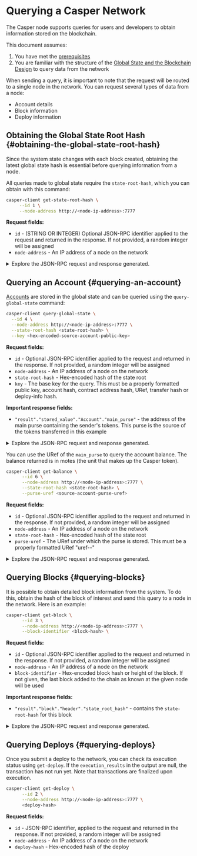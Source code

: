 # Querying a Casper Network

The Casper node supports queries for users and developers to obtain information stored on the blockchain.

This document assumes:

1.  You have met the [prerequisites](../../../developers/prerequisites.md)
2.  You are familiar with the structure of the [Global State and the Blockchain Design](../../../concepts/design/index.md) to query data from the network

When sending a query, it is important to note that the request will be routed to a single node in the network. You can request several types of data from a node:

-   Account details
-   Block information
-   Deploy information

## Obtaining the Global State Root Hash {#obtaining-the-global-state-root-hash}

Since the system state changes with each block created, obtaining the latest global state hash is essential before querying information from a node.

All queries made to global state require the `state-root-hash`, which you can obtain with this command:

```bash
casper-client get-state-root-hash \
     --id 1 \
     --node-address http://<node-ip-address>:7777
```

**Request fields:**

-   `id` - (STRING OR INTEGER) Optional JSON-RPC identifier applied to the request and returned in the response. If not provided, a random integer will be assigned
-   `node-address` - An IP address of a node on the network

<details>
<summary>Explore the JSON-RPC request and response generated.</summary>

**JSON-RPC Request**:

```json
{
    "jsonrpc": "2.0",
    "method": "chain_get_state_root_hash",
    "params": null,
    "id": 1
}
```

**JSON-RPC Response**:

```json
{
    "jsonrpc": "2.0",
    "result": {
        "api_version": "1.0.0",
        "state_root_hash": "f97d8d36630a8f4acdb323223596f6fa01ee3b0d49ad70d84d715c156c5dbec6"
    },
    "id": 1
}
```

</details>

## Querying an Account {#querying-an-account}

[Accounts](../../../concepts/design/casper-design.md#accounts-head) are stored in the global state and can be queried using the `query-global-state` command:

```bash
casper-client query-global-state \
  --id 4 \
  --node-address http://<node-ip-address>:7777 \
  --state-root-hash <state-root-hash> \
  --key <hex-encoded-source-account-public-key>
```

**Request fields:**

-   `id` - Optional JSON-RPC identifier applied to the request and returned in the response. If not provided, a random integer will be assigned
-   `node-address` - An IP address of a node on the network
-   `state-root-hash` - Hex-encoded hash of the state root
-   `key` - The base key for the query. This must be a properly formatted public key, account hash, contract address hash, URef, transfer hash or deploy-info hash.

**Important response fields:**

-   `"result"."stored_value"."Account"."main_purse"` - the address of the main purse containing the sender's tokens. This purse is the source of the tokens transferred in this example

<details>
<summary>Explore the JSON-RPC request and response generated.</summary>

**JSON-RPC Request**:

```json
{
    "id": 4,
    "jsonrpc": "2.0",
    "method": "state_get_item",
    "params": {
        "key": "account-hash-b0049301811f23aab30260da66927f96bfae7b99a66eb2727da23bf1427a38f5",
        "path": [],
        "state_root_hash": "cfdbf775b6671de3787cfb1f62f0c5319605a7c1711d6ece4660b37e57e81aa3"
    }
}
```

**JSON-RPC Response**:

```json
{
    "id": 4,
    "jsonrpc": "2.0",
    "result": {
        "api_version": "1.0.0",
        "merkle_proof": "2228 chars",
        "stored_value": {
            "Account": {
                "account_hash": "account-hash-b0049301811f23aab30260da66927f96bfae7b99a66eb2727da23bf1427a38f5",
                "action_thresholds": {
                    "deployment": 1,
                    "key_management": 1
                },
                "associated_keys": [
                    {
                        "account_hash": "account-hash-b0049301811f23aab30260da66927f96bfae7b99a66eb2727da23bf1427a38f5",
                        "weight": 1
                    }
                ],
                "main_purse": "uref-9e90f4bbd8f581816e305eb7ea2250ca84c96e43e8735e6aca133e7563c6f527-007",
                "named_keys": []
            }
        }
    }
}
```

</details>

You can use the URef of the `main_purse` to query the account balance. The balance returned is in motes (the unit that makes up the Casper token).

```bash
casper-client get-balance \
      --id 6 \
      --node-address http://<node-ip-address>:7777 \
      --state-root-hash <state-root-hash> \
      --purse-uref <source-account-purse-uref>
```

**Request fields:**

-   `id` - Optional JSON-RPC identifier applied to the request and returned in the response. If not provided, a random integer will be assigned
-   `node-address` - An IP address of a node on the network
-   `state-root-hash` - Hex-encoded hash of the state root
-   `purse-uref` - The URef under which the purse is stored. This must be a properly formatted URef "uref-\-"

<details>
<summary>Explore the JSON-RPC request and response generated.</summary>

**JSON-RPC Request**:

```json
{
    "id": 6,
    "jsonrpc": "2.0",
    "method": "state_get_balance",
    "params": {
        "purse_uref": "uref-6f4026262a505d5e1b0e03b1e3b7ab74a927f8f2868120cf1463813c19acb71e-007",
        "state_root_hash": "cfdbf775b6671de3787cfb1f62f0c5319605a7c1711d6ece4660b37e57e81aa3"
    }
}
```

**JSON-RPC Response**:

```json
{
    "id": 6,
    "jsonrpc": "2.0",
    "result": {
        "api_version": "1.0.0",
        "balance_value": "5000000000",
        "merkle_proof": "2502 chars"
    }
}
```

</details>

## Querying Blocks {#querying-blocks}

It is possible to obtain detailed block information from the system. To do this, obtain the hash of the block of interest and send this query to a node in the network. Here is an example:

```bash
casper-client get-block \
      --id 3 \
      --node-address http://<node-ip-address>:7777 \
      --block-identifier <block-hash> \
```

**Request fields:**

-   `id` - Optional JSON-RPC identifier applied to the request and returned in the response. If not provided, a random integer will be assigned
-   `node-address` - An IP address of a node on the network
-   `block-identifier` - Hex-encoded block hash or height of the block. If not given, the last block added to the chain as known at the given node will be used

**Important response fields:**

-   `"result"."block"."header"."state_root_hash"` - contains the `state-root-hash` for this block

<details>
<summary>Explore the JSON-RPC request and response generated.</summary>

**JSON-RPC Request**:

```json
{
    "id": 3,
    "jsonrpc": "2.0",
    "method": "chain_get_block",
    "params": {
        "block_identifier": {
            "Hash": "7c7e9b0f087bba5ce6fc4bd067b57f69ea3c8109157a3ad7f6d98b8da77d97f9"
        }
    }
}
```

**JSON-RPC Response**:

```json
{
    "id": 3,
    "jsonrpc": "2.0",
    "result": {
        "api_version": "1.0.0",
        "block": {
            "body": {
                "deploy_hashes": [],
                "proposer": "012c6775c0e9e09f93b9450f1c5348c5f6b97895b0f52bb438f781f96ba2675a94",
                "transfer_hashes": ["ec2d477a532e00b08cfa9447b7841a645a27d34ee12ec55318263617e5740713"]
            },
            "hash": "7c7e9b0f087bba5ce6fc4bd067b57f69ea3c8109157a3ad7f6d98b8da77d97f9",
            "header": {
                "accumulated_seed": "50b8ac019b7300cd1fdeec050310e61b900e9238aa879929745900a91bd0fc4f",
                "body_hash": "224076b19c04279ae9b97f620801d5ff40ba64f431fe0d5089ef7cb84fdff45a",
                "era_end": null,
                "era_id": 0,
                "height": 8,
                "parent_hash": "416f339c4c2ff299c64a4b3271c5ef2ac2297bb40a477ceacce1483451a4db16",
                "protocol_version": "1.0.0",
                "random_bit": true,
                "state_root_hash": "cfdbf775b6671de3787cfb1f62f0c5319605a7c1711d6ece4660b37e57e81aa3",
                "timestamp": "2021-04-20T18:04:42.368Z"
            },
            "proofs": [
                {
                    "public_key": "010f50b0116f213ef65b99d1bd54483f92bf6131de2f8aceb7e3f825a838292150",
                    "signature": "130 chars"
                },
                {
                    "public_key": "012c6775c0e9e09f93b9450f1c5348c5f6b97895b0f52bb438f781f96ba2675a94",
                    "signature": "130 chars"
                },
                {
                    "public_key": "018d5da83f22c9b65cdfdf9f9fdf9f7c98aa2b8c7bcf14bf855177bbb9c1ac7f0a",
                    "signature": "130 chars"
                },
                {
                    "public_key": "01b9088b92c8a8d592f6ec8c3e8153d7c55fc0c38b5999a214e37e73a2edd6fe0f",
                    "signature": "130 chars"
                },
                {
                    "public_key": "01b9e3484d96d5693e6c5fe789e7b28972aa392b054a76d175f079692967f604de",
                    "signature": "130 chars"
                }
            ]
        }
    }
}
```

</details>

## Querying Deploys {#querying-deploys}

Once you submit a deploy to the network, you can check its execution status using `get-deploy`. If the `execution_results` in the output are null, the transaction has not run yet. Note that transactions are finalized upon execution.

```bash
casper-client get-deploy \
      --id 2 \
      --node-address http://<node-ip-address>:7777 \
      <deploy-hash>
```

**Request fields:**

-   `id` - JSON-RPC identifier, applied to the request and returned in the response. If not provided, a random integer will be assigned
-   `node-address` - An IP address of a node on the network
-   `deploy-hash` - Hex-encoded hash of the deploy
